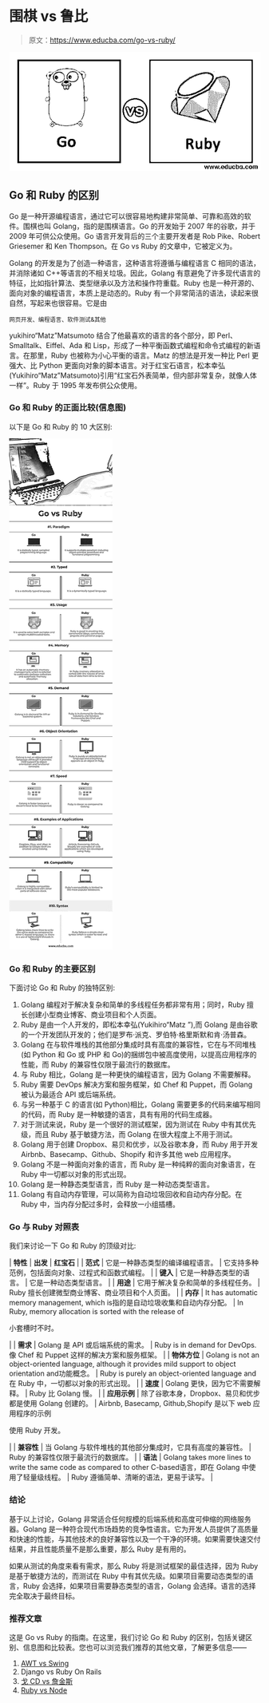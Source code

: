 # 围棋 vs 鲁比

> 原文：<https://www.educba.com/go-vs-ruby/>

![Go vs Ruby](img/7715bf84d4a3892e3aeca089ab969f61.png)



## Go 和 Ruby 的区别

Go 是一种开源编程语言，通过它可以很容易地构建非常简单、可靠和高效的软件。围棋也叫 Golang，指的是围棋语言。Go 的开发始于 2007 年的谷歌，并于 2009 年可供公众使用。Go 语言开发背后的三个主要开发者是 Rob Pike、Robert Griesemer 和 Ken Thompson。在 Go vs Ruby 的文章中，它被定义为。

Golang 的开发是为了创造一种语言，这种语言将遵循与编程语言 C 相同的语法，并消除诸如 C++等语言的不相关垃圾。因此，Golang 有意避免了许多现代语言的特征，比如指针算法、类型继承以及方法和操作符重载。Ruby 也是一种开源的、面向对象的编程语言，本质上是动态的。Ruby 有一个非常简洁的语法，读起来很自然，写起来也很容易。它是由

<small>网页开发、编程语言、软件测试&其他</small>

yukihiro“Matz”Matsumoto 结合了他最喜欢的语言的各个部分，即 Perl、Smalltalk、Eiffel、Ada 和 Lisp，形成了一种平衡函数式编程和命令式编程的新语言。在那里，Ruby 也被称为小心平衡的语言。Matz 的想法是开发一种比 Perl 更强大、比 Python 更面向对象的脚本语言。对于红宝石语言，松本幸弘(Yukihiro“Matz”Matsumoto)引用“红宝石外表简单，但内部非常复杂，就像人体一样”。Ruby 于 1995 年发布供公众使用。

### Go 和 **Ruby** 的正面比较(信息图)

以下是 Go 和 Ruby 的 10 大区别:

![Go vs Ruby-info](img/5b54f820568d553b7c7c57cf1c3c5f97.png)



### Go 和 Ruby 的主要区别

下面讨论 Go 和 Ruby 的独特区别:

1.  Golang 编程对于解决复杂和简单的多线程任务都非常有用；同时，Ruby 擅长创建小型商业博客、商业项目和个人页面。
2.  Ruby 是由一个人开发的，即松本幸弘(Yukihiro“Matz ”),而 Golang 是由谷歌的一个开发团队开发的；他们是罗布·派克、罗伯特·格里斯默和肯·汤普森。
3.  Golang 在与软件堆栈的其他部分集成时具有高度的兼容性，它在与不同堆栈(如 Python 和 Go 或 PHP 和 Go)的捆绑包中被高度使用，以提高应用程序的性能，而 Ruby 的兼容性仅限于最流行的数据库。
4.  与 Ruby 相比，Golang 是一种更快的编程语言，因为 Golang 不需要解释。
5.  Ruby 需要 DevOps 解决方案和服务框架，如 Chef 和 Puppet，而 Golang 被认为最适合 API 或后端系统。
6.  与另一种基于 C 的语言(如 Python)相比，Golang 需要更多的代码来编写相同的代码，而 Ruby 是一种敏捷的语言，具有有用的代码生成器。
7.  对于测试来说，Ruby 是一个很好的测试框架，因为测试在 Ruby 中有其优先级，而且 Ruby 基于敏捷方法，而 Golang 在很大程度上不用于测试。
8.  Golang 用于创建 Dropbox、易贝和优步，以及谷歌本身，而 Ruby 用于开发 Airbnb、Basecamp、Github、Shopify 和许多其他 web 应用程序。
9.  Golang 不是一种面向对象的语言，而 Ruby 是一种纯粹的面向对象语言，在 Ruby 中一切都以对象的形式出现。
10.  Golang 是一种静态类型语言，而 Ruby 是一种动态类型语言。
11.  Golang 有自动内存管理，可以简称为自动垃圾回收和自动内存分配。在 Ruby 中，当内存分配过多时，会释放一小组插槽。

### Go 与 Ruby 对照表

我们来讨论一下 Go 和 Ruby 的顶级对比:

| **特性** | **出发** | **红宝石** |
| **范式** | 它是一种静态类型的编译编程语言。 | 它支持多种范例，包括面向对象、过程式和函数式编程。 |
| **键入** | 它是一种静态类型的语言。 | 它是一种动态类型语言。 |
| **用途** | 它用于解决复杂和简单的多线程任务。 | Ruby 擅长创建微型商业博客、商业项目和个人页面。 |
| **内存** | It has automatic memory management, which is指的是自动垃圾收集和自动内存分配。 | In Ruby, memory allocation is sorted with the release of

小套槽时不时。

 |
| **需求** | Golang 是 API 或后端系统的需求。 | Ruby is in demand for DevOps.像 Chef 和 Puppet 这样的解决方案和服务框架。 |
| **物体方位** | Golang is not an object-oriented language, although it provides mild support to object orientation and功能概念。 | Ruby is purely an object-oriented language and在 Ruby 中，一切都以对象的形式出现。 |
| **速度** | Golang 更快，因为它不需要解释。 | Ruby 比 Golang 慢。 |
| **应用示例** | 除了谷歌本身，Dropbox、易贝和优步都是使用 Golang 创建的。 | Airbnb, Basecamp, Github,Shopify 是以下 web 应用程序的示例

使用 Ruby 开发。

 |
| **兼容性** | 当 Golang 与软件堆栈的其他部分集成时，它具有高度的兼容性。 | Ruby 的兼容性仅限于最流行的数据库。 |
| **语法** | Golang takes more lines to write the same code as compared to other C-based语言，即在 Golang 中使用了轻量级线程。 | Ruby 遵循简单、清晰的语法，更易于读写。 |

### 结论

基于以上讨论，Golang 非常适合任何规模的后端系统和高度可伸缩的网络服务器。Golang 是一种符合现代市场趋势的竞争性语言。它为开发人员提供了高质量和快速的性能，与其他技术的良好兼容性以及一个干净的环境。如果需要快速交付结果，并且性能质量不是那么重要，那么 Ruby 是有用的。

如果从测试的角度来看有需求，那么 Ruby 将是测试框架的最佳选择，因为 Ruby 是基于敏捷方法的，而测试在 Ruby 中有其优先级。如果项目需要动态类型的语言，Ruby 会选择，如果项目需要静态类型的语言，Golang 会选择。语言的选择完全取决于最终目标。

### 推荐文章

这是 Go vs Ruby 的指南。在这里，我们讨论 Go 和 Ruby 的区别，包括关键区别、信息图和比较表。您也可以浏览我们推荐的其他文章，了解更多信息——

1.  [AWT vs Swing](https://www.educba.com/awt-vs-swing/)
2.  Django vs Ruby On Rails
3.  [戈 CD vs 詹金斯](https://www.educba.com/gocd-vs-jenkins/)
4.  [Ruby vs Node](https://www.educba.com/ruby-vs-node/)





